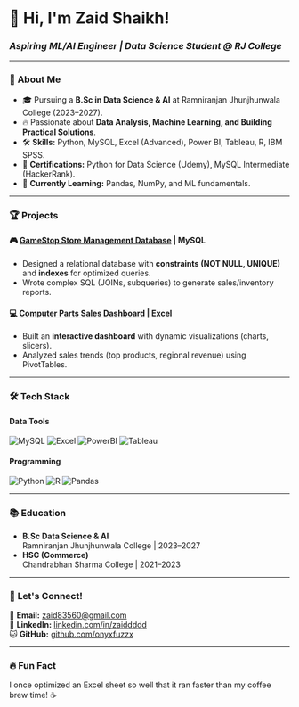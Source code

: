# 👋 Hi, I'm Zaid Shaikh!
### *Aspiring ML/AI Engineer | Data Science Student @ RJ College*  

---

### 🚀 **About Me**  
- 🎓 Pursuing a **B.Sc in Data Science & AI** at Ramniranjan Jhunjhunwala College (2023–2027).  
- 🔥 Passionate about **Data Analysis, Machine Learning, and Building Practical Solutions**.  
- 🛠️ **Skills:** Python, MySQL, Excel (Advanced), Power BI, Tableau, R, IBM SPSS.  
- 📜 **Certifications:** Python for Data Science (Udemy), MySQL Intermediate (HackerRank).  
- 🌱 **Currently Learning:** Pandas, NumPy, and ML fundamentals.  

---

### 🏆 **Projects**  

#### 🎮 [GameStop Store Management Database](https://github.com/onyxfuzzx/your-repo-name) | MySQL  
- Designed a relational database with **constraints (NOT NULL, UNIQUE)** and **indexes** for optimized queries.  
- Wrote complex SQL (JOINs, subqueries) to generate sales/inventory reports.  

#### 💻 [Computer Parts Sales Dashboard](https://github.com/onyxfuzzx/your-repo-name) | Excel  
- Built an **interactive dashboard** with dynamic visualizations (charts, slicers).  
- Analyzed sales trends (top products, regional revenue) using PivotTables.  


---

### 🛠️ **Tech Stack**  
#### **Data Tools**  
![MySQL](https://img.shields.io/badge/-MySQL-4479A1?logo=mysql&logoColor=white)
![Excel](https://img.shields.io/badge/-Excel-217346?logo=microsoft-excel&logoColor=white)
![PowerBI](https://img.shields.io/badge/-PowerBI-F2C811?logo=powerbi&logoColor=black)
![Tableau](https://img.shields.io/badge/-Tableau-E97627?logo=tableau&logoColor=white)

#### **Programming**  
![Python](https://img.shields.io/badge/-Python-3776AB?logo=python&logoColor=white)
![R](https://img.shields.io/badge/-R-276DC3?logo=r&logoColor=white)
![Pandas](https://img.shields.io/badge/-Pandas-150458?logo=pandas&logoColor=white)

---

### 📚 **Education**  
- **B.Sc Data Science & AI**  
  Ramniranjan Jhunjhunwala College | 2023–2027  
- **HSC (Commerce)**  
  Chandrabhan Sharma College | 2021–2023  

---

### 🤝 **Let's Connect!**  
📧 **Email:** [zaid83560@gmail.com](mailto:zaid83560@gmail.com)  
💼 **LinkedIn:** [linkedin.com/in/zaiddddd](https://linkedin.com/in/zaiddddd)  
🐱 **GitHub:** [github.com/onyxfuzzx](https://github.com/onyxfuzzx)  

---

### 🔥 **Fun Fact**  
I once optimized an Excel sheet so well that it ran faster than my coffee brew time! ☕  
